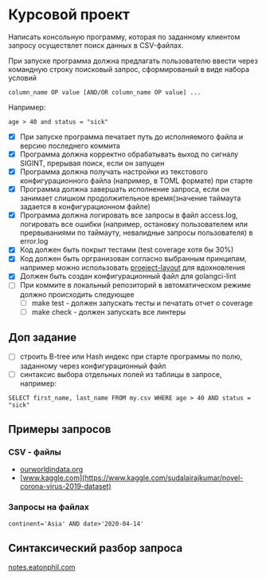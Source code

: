 # Курсовой проект

Написать консольную программу, которая по заданному клиентом запросу осуществлет поиск данных в CSV-файлах.

При запуске программа должна предлагать пользователю ввести через командную строку поисковый запрос, сформированый в виде набора условий
```
column_name OP value [AND/OR column_name OP value] ...
```
Например:
```
age > 40 and status = "sick"
```
- [x] При запуске программа печатает путь до исполняемого файла и версию последнего коммита
- [x] Программа должна корректно обрабатывать выход по сигналу SIGINT, прерывая поиск, если он запущен
- [x] Программа должна получать настройки из текстового конфигурационного файла (например, в TOML формате) при старте
- [x] Программа должна завершать исполнение запроса, если он занимает слишком продолжительное время(значение таймаута задается в конфигурационном файле)
- [x] Программа должна логировать все запросы в файл  access.log, логировать все ошибки (например, остановку пользователем или прервываниями по таймауту, невалидные запросы пользователя) в  error.log
- [x] Код должен быть покрыт тестами (test coverage хотя бы 30%)
- [x] Код должен быть оргранизован согласно выбранным принципам, например можно использовать 
        [proeject-layout](https://github.com/golang-standards/project-layout) для вдохновления
- [x] Должен быть создан конфигурационный файл для golangci-lint
- [ ] При коммите в локальный репозиторий в автоматическом режиме должно происходить следующее
    - [ ] make test - должен запускать тесты и печатать отчет о coverage
    - [ ] make check - должен запускать все линтеры

## Доп задание
- [ ] строить B-tree или Hash индекс при старте программы по полю, заданному через конфигурационный файл
- [ ] синтаксис выбора отдельных полей из таблицы в запросе, например:
```
SELECT first_name, last_name FROM my.csv WHERE age > 40 AND status = "sick"
```
## Примеры запросов
### CSV - файлы
- [ourworldindata.org](https://ourworldindata.org/coronavirus-source-data)
- [www.kaggle.com](https://www.kaggle.com/sudalairajkumar/novel-corona-virus-2019-dataset)
### Запросы на файлах
```
continent='Asia' AND date>'2020-04-14'
```
## Синтаксический разбор запроса
[notes.eatonphil.com](https://notes.eatonphil.com/database-basics.html)
